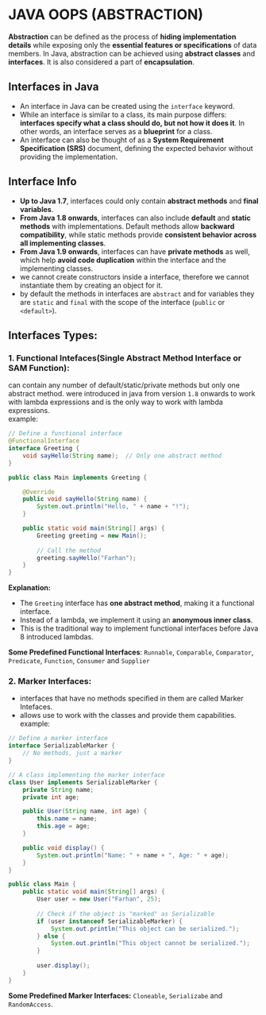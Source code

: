 # JAVA OOPS (ABSTRACTION)
**Abstraction** can be defined as the process of **hiding implementation details** while exposing only the **essential features or specifications** of data members. In Java, abstraction can be achieved using **abstract classes** and **interfaces**. It is also considered a part of **encapsulation**.  

## Interfaces in Java
- An interface in Java can be created using the `interface` keyword.  
- While an interface is similar to a class, its main purpose differs: **interfaces specify what a class should do, but not how it does it**. In other words, an interface serves as a **blueprint** for a class.  
- An interface can also be thought of as a **System Requirement Specification (SRS)** document, defining the expected behavior without providing the implementation.  

## Interface Info  
* **Up to Java 1.7**, interfaces could only contain **abstract methods** and **final variables**.
* **From Java 1.8 onwards**, interfaces can also include **default** and **static methods** with implementations. Default methods allow **backward compatibility**, while static methods provide **consistent behavior across all implementing classes**.
* **From Java 1.9 onwards**, interfaces can have **private methods** as well, which help **avoid code duplication** within the interface and the implementing classes.
* we cannot create constructors inside a interface, therefore we cannot instantiate them by creating an object for it.
* by default the methods in interfaces are `abstract` and for variables they are `static` and `final` with the scope of the interface (`public` or `<default>`). 

## Interfaces Types:
### 1. Functional Intefaces(Single Abstract Method Interface or SAM Function):
can contain any number of default/static/private methods but only one abstract method. were introduced in java from version `1.8` onwards to work with lambda expressions and is the only way to work with lambda expressions.  
example:
```java
// Define a functional interface
@FunctionalInterface
interface Greeting {
    void sayHello(String name);  // Only one abstract method
}

public class Main implements Greeting {

    @Override
    public void sayHello(String name) {
        System.out.println("Hello, " + name + "!");
    }

    public static void main(String[] args) {
        Greeting greeting = new Main();
        
        // Call the method
        greeting.sayHello("Farhan");
    }
}
```

**Explanation:**  
- The `Greeting` interface has **one abstract method**, making it a functional interface.  
- Instead of a lambda, we implement it using an **anonymous inner class**.  
- This is the traditional way to implement functional interfaces before Java 8 introduced lambdas.  

**Some Predefined Functional Interfaces**:
`Runnable`, `Comparable`, `Comparator`, `Predicate`, `Function`, `Consumer` and `Supplier`
### 2.  Marker Interfaces:
- interfaces that have no methods specified in them are called Marker Intefaces.
- allows use to work with the classes and provide them capabilities.  
example:
```java
// Define a marker interface
interface SerializableMarker {
    // No methods, just a marker
}

// A class implementing the marker interface
class User implements SerializableMarker {
    private String name;
    private int age;

    public User(String name, int age) {
        this.name = name;
        this.age = age;
    }

    public void display() {
        System.out.println("Name: " + name + ", Age: " + age);
    }
}

public class Main {
    public static void main(String[] args) {
        User user = new User("Farhan", 25);
        
        // Check if the object is "marked" as Serializable
        if (user instanceof SerializableMarker) {
            System.out.println("This object can be serialized.");
        } else {
            System.out.println("This object cannot be serialized.");
        }
        
        user.display();
    }
}
```
**Some Predefined Marker Interfaces:** `Cloneable`, `Serializabe` and `RandomAccess`.